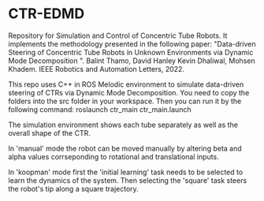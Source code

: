 # CTR-EDMD
Repository for Simulation and Control of Concentric Tube Robots. It implements the methodology presented in the following paper: "Data-driven Steering of Concentric Tube Robots in Unknown Environments via Dynamic Mode Decomposition
". Balint Thamo, David Hanley Kevin Dhaliwal, Mohsen Khadem. IEEE Robotics and Automation Letters, 2022.



This repo uses C++ in ROS Melodic environment to simulate data-driven steering of CTRs via Dynamic Mode Decomposition. 
You need to copy the folders into the src folder in your workspace. Then you can run it by the following command:  roslaunch ctr_main ctr_main.launch

The simulation environment shows each tube separately as well as the overall shape of the CTR.

In 'manual' mode the robot can be moved manually by altering beta and alpha values corrseponding to rotational and translational inputs.

In 'koopman' mode first the 'initial learning' task needs to be selected to learn the dynamics of the system.
Then selecting the 'square' task steers the robot's tip along a square trajectory.
